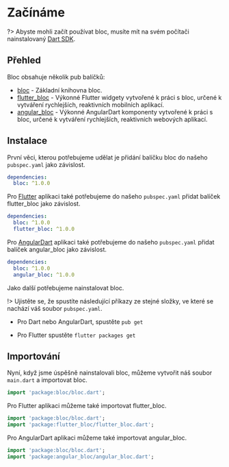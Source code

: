 # Začínáme

?> Abyste mohli začít používat bloc, musíte mít na svém počítači nainstalovaný [Dart SDK](https://www.dartlang.org/install).

## Přehled

Bloc obsahuje několik pub balíčků:

- [bloc](https://pub.dev/packages/bloc) - Základní knihovna bloc.
- [flutter_bloc](https://pub.dev/packages/flutter_bloc) - Výkonné Flutter widgety vytvořené k práci s bloc, určené k vytváření rychlejších, reaktivních mobilních aplikací.
- [angular_bloc](https://pub.dev/packages/angular_bloc) - Výkonné AngularDart komponenty vytvořené k práci s bloc, určené k vytváření rychlejších, reaktivních webových aplikací.

## Instalace

První věci, kterou potřebujeme udělat je přidání balíčku bloc do našeho `pubspec.yaml` jako závislost.

```yaml
dependencies:
  bloc: ^1.0.0
```

Pro [Flutter](https://flutter.io) aplikaci také potřebujeme do našeho `pubspec.yaml` přidat balíček flutter_bloc jako závislost.

```yaml
dependencies:
  bloc: ^1.0.0
  flutter_bloc: ^1.0.0
```

Pro [AngularDart](https://webdev.dartlang.org/angular) aplikaci také potřebujeme do našeho `pubspec.yaml` přidat balíček angular_bloc jako závislost.

```yaml
dependencies:
  bloc: ^1.0.0
  angular_bloc: ^1.0.0
```

Jako další potřebujeme nainstalovat bloc.

!> Ujistěte se, že spustíte následující příkazy ze stejné složky, ve které se nachází váš soubor `pubspec.yaml`.

- Pro Dart nebo AngularDart, spustěte `pub get`

- Pro Flutter spustěte `flutter packages get`

## Importování

Nyní, když jsme úspěšně nainstalovali bloc, můžeme vytvořit náš soubor `main.dart` a importovat bloc.

```dart
import 'package:bloc/bloc.dart';
```

Pro Flutter aplikaci můžeme také importovat flutter_bloc.

```dart
import 'package:bloc/bloc.dart';
import 'package:flutter_bloc/flutter_bloc.dart';
```

Pro AngularDart aplikaci můžeme také importovat angular_bloc.

```dart
import 'package:bloc/bloc.dart';
import 'package:angular_bloc/angular_bloc.dart';
```
